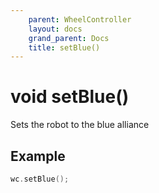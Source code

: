 ```yaml
---
    parent: WheelController
    layout: docs
    grand_parent: Docs
    title: setBlue()
---
```

# void setBlue()
Sets the robot to the blue alliance

## Example
```cpp
wc.setBlue();
```